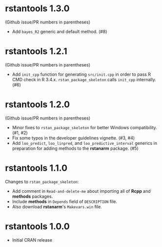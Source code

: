 # rstantools 1.3.0
(Github issue/PR numbers in parentheses)

* Add `bayes_R2` generic and default method. (#8)

# rstantools 1.2.1
(Github issue/PR numbers in parentheses)

* Add `init_cpp` function for generating `src/init.cpp` in order to pass R CMD
check in R 3.4.x. `rstan_package_skeleton` calls `init_cpp` internally. (#6)

# rstantools 1.2.0

(Github issue/PR numbers in parentheses)

* Minor fixes to `rstan_package_skeleton` for better Windows compatibility. (#1, #2)
* Fix some typos in the developer guidelines vignette. (#3, #4)
* Add `loo_predict`, `loo_linpred`, and `loo_predictive_interval` generics in 
preparation for adding methods to the __rstanarm__ package. (#5)

# rstantools 1.1.0

Changes to `rstan_package_skeleton`:

* Add comment in `Read-and-delete-me` about importing all of __Rcpp__ and __methods__ packages.
* Include __methods__ in `Depends` field of `DESCRIPTION` file.
* Also download __rstanarm__'s `Makevars.win` file.

# rstantools 1.0.0

* Initial CRAN release
